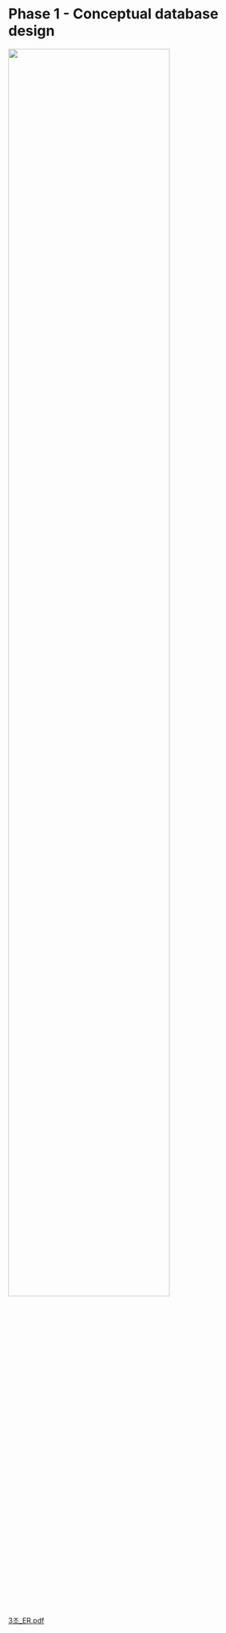# Phase 1 - Conceptual database design

<img width="80%" src="https://github.com/sapiens2000/DB_3_TEAM_PROEJCT/files/7497514/3._ER.pdf"/>


[3조_ER.pdf](https://github.com/sapiens2000/DB_3_TEAM_PROEJCT/files/7497514/3._ER.pdf)
